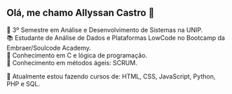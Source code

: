 ## Olá, me chamo Allyssan Castro 👋

📖 3º Semestre em Análise e Desenvolvimento de Sistemas na UNIP.<br>
📚 Estudante de Análise de Dados e Plataformas LowCode no Bootcamp da Embraer/Soulcode Academy.<br>
📔 Conhecimento em C e lógica de programação.<br>
📑 Conhecimento em métodos ágeis: SCRUM.<br>

🌱 Atualmente estou fazendo cursos de: HTML, CSS, JavaScript, Python, PHP e SQL.


<!--
**allyssanmarie/allyssanmarie** is a ✨ _special_ ✨ repository because its `README.md` (this file) appears on your GitHub profile.

Here are some ideas to get you started:

- 🔭 I’m currently working on ...
- 🌱 I’m currently learning ...
- 👯 I’m looking to collaborate on ...
- 🤔 I’m looking for help with ...
- 💬 Ask me about ...
- 📫 How to reach me: ...
- 😄 Pronouns: ...
- ⚡ Fun fact: ...
-->
